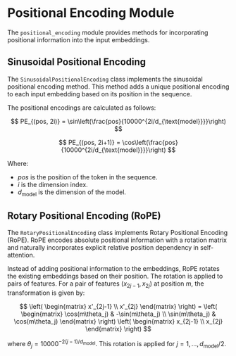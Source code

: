 # Positional Encoding Module

The `positional_encoding` module provides methods for incorporating positional information into the input embeddings.

## Sinusoidal Positional Encoding

The `SinusoidalPositionalEncoding` class implements the sinusoidal positional encoding method. This method adds a unique positional encoding to each input embedding based on its position in the sequence.

The positional encodings are calculated as follows:

$$
PE_{(pos, 2i)} = \sin\left(\frac{pos}{10000^{2i/d_{\text{model}}}}\right)
$$

$$
PE_{(pos, 2i+1)} = \cos\left(\frac{pos}{10000^{2i/d_{\text{model}}}}\right)
$$

Where:
- $pos$ is the position of the token in the sequence.
- $i$ is the dimension index.
- $d_{\text{model}}$ is the dimension of the model.

## Rotary Positional Encoding (RoPE)

The `RotaryPositionalEncoding` class implements Rotary Positional Encoding (RoPE). RoPE encodes absolute positional information with a rotation matrix and naturally incorporates explicit relative position dependency in self-attention.

Instead of adding positional information to the embeddings, RoPE rotates the existing embeddings based on their position. The rotation is applied to pairs of features. For a pair of features $(x_{2j-1}, x_{2j})$ at position $m$, the transformation is given by:

$$
\left( \begin{matrix} x'_{2j-1} \\ x'_{2j} \end{matrix} \right) = \left( \begin{matrix} \cos(m\theta_j) & -\sin(m\theta_j) \\ \sin(m\theta_j) & \cos(m\theta_j) \end{matrix} \right) \left( \begin{matrix} x_{2j-1} \\ x_{2j} \end{matrix} \right)
$$

where $\theta_j = 10000^{-2(j-1)/d_{\text{model}}}$. This rotation is applied for $j=1, \dots, d_{\text{model}}/2$.
